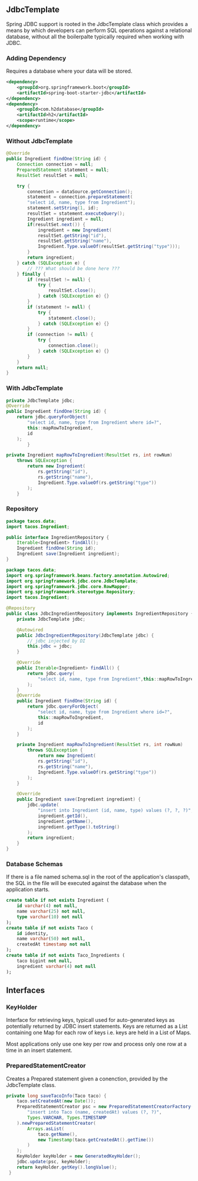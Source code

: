 ## JdbcTemplate

Spring JDBC support is rooted in the JdbcTemplate class which provides a means by which developers can perform SQL operations against a relational database, without all the boilerpalte typically required when working with JDBC.

### Adding Dependency

Requires a database where your data will be stored.

```xml
<dependency>
    <groupId>org.springframework.boot</groupId>
    <artifactId>spring-boot-starter-jdbc</artifactId>
</dependency>
<dependency>
    <groupId>com.h2database</groupId>
    <artifactId>h2</artifactId>
    <scope>runtime</scope>
</dependency>
```

### Without JdbcTemplate

```java
@Override
public Ingredient findOne(String id) {
    Connection connection = null;
    PreparedStatement statement = null;
    ResultSet resultSet = null;

    try {
        connection = dataSource.getConnection();
        statement = connection.prepareStatement(
        "select id, name, type from Ingredient");
        statement.setString(1, id);
        resultSet = statement.executeQuery();
        Ingredient ingredient = null;
        if(resultSet.next()) {
            ingredient = new Ingredient(
            resultSet.getString("id"),
            resultSet.getString("name"),
            Ingredient.Type.valueOf(resultSet.getString("type")));
        }
        return ingredient;
    } catch (SQLException e) {
        // ??? What should be done here ???
    } finally {
        if (resultSet != null) {
            try {
                resultSet.close();
            } catch (SQLException e) {}
        }
        if (statement != null) {
            try {
                statement.close();
            } catch (SQLException e) {}
        }
        if (connection != null) {
            try {
                connection.close();
            } catch (SQLException e) {}
        }
    }
    return null;
}
```

### With JdbcTemplate

```java
private JdbcTemplate jdbc;
@Override
public Ingredient findOne(String id) {
    return jdbc.queryForObject(
        "select id, name, type from Ingredient where id=?",
        this::mapRowToIngredient,
        id
    );
        }

private Ingredient mapRowToIngredient(ResultSet rs, int rowNum)
    throws SQLException {
        return new Ingredient(
            rs.getString("id"),
            rs.getString("name"),
            Ingredient.Type.valueOf(rs.getString("type"))
        );
    }
```

### Repository

```java
package tacos.data;
import tacos.Ingredient;

public interface IngredientRepository {
    Iterable<Ingredient> findAll();
    Ingredient findOne(String id);
    Ingredient save(Ingredient ingredient);
}
```

```java
package tacos.data;
import org.springframework.beans.factory.annotation.Autowired;
import org.springframework.jdbc.core.JdbcTemplate;
import org.springframework.jdbc.core.RowMapper;
import org.springframework.stereotype.Repository;
import tacos.Ingredient;

@Repository
public class JdbcIngredientRepository implements IngredientRepository {
    private JdbcTemplate jdbc;

    @Autowired
    public JdbcIngredientRepository(JdbcTemplate jdbc) {
        // jdbc injected by DI
        this.jdbc = jdbc;
    }

    @Override
    public Iterable<Ingredient> findAll() {
        return jdbc.query(
            "select id, name, type from Ingredient",this::mapRowToIngredient
        );
    }
    @Override
    public Ingredient findOne(String id) {
        return jdbc.queryForObject(
            "select id, name, type from Ingredient where id=?",
            this::mapRowToIngredient,
            id
        );
    }

    private Ingredient mapRowToIngredient(ResultSet rs, int rowNum)
        throws SQLException {
            return new Ingredient(
            rs.getString("id"),
            rs.getString("name"),
            Ingredient.Type.valueOf(rs.getString("type"))
        );
    }

    @Override
    public Ingredient save(Ingredient ingredient) {
        jdbc.update(
            "insert into Ingredient (id, name, type) values (?, ?, ?)",
            ingredient.getId(),
            ingredient.getName(),
            ingredient.getType().toString()
        );
        return ingredient;
    }
}
```

### Database Schemas

If there is a file named schema.sql in the root of the application's classpath, the SQL in the file will be executed against the database when the application starts.

```sql
create table if not exists Ingredient (
    id varchar(4) not null,
    name varchar(25) not null,
    type varchar(10) not null
);
create table if not exists Taco (
    id identity,
    name varchar(50) not null,
    createdAt timestamp not null
);
create table if not exists Taco_Ingredients (
    taco bigint not null,
    ingredient varchar(4) not null
);
```

## Interfaces

### KeyHolder

Interface for retrieving keys, typicall used for auto-generated keys as potentially returned by JDBC insert statements. Keys are returned as a List containing one Map for each row of keys i.e. keys are held in a List of Maps.

Most applications only use one key per row and process only one row at a time in an insert statement.

### PreparedStatementCreator

Creates a Prepared statement given a conenction, provided by the JdbcTemplate class.

```java
private long saveTacoInfo(Taco taco) {
    taco.setCreatedAt(new Date());
    PreparedStatementCreator psc = new PreparedStatementCreatorFactory(
        "insert into Taco (name, createdAt) values (?, ?)",
        Types.VARCHAR, Types.TIMESTAMP
    ).newPreparedStatementCreator(
        Arrays.asList(
            taco.getName(),
            new Timestamp(taco.getCreatedAt().getTime())
        )
    );
    KeyHolder keyHolder = new GeneratedKeyHolder();
    jdbc.update(psc, keyHolder);
    return keyHolder.getKey().longValue();
 }
```
